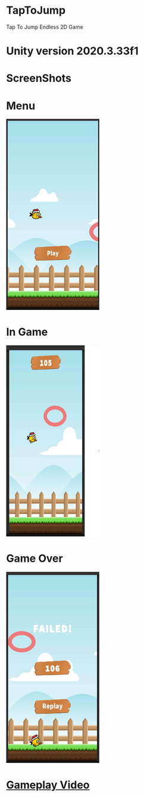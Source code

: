 # TapToJump
Tap To Jump Endless 2D Game
# Unity version 2020.3.33f1




# ScreenShots
# Menu
<img src="ScreenShots/1.png" width="250" height="512">

# In Game
<img src="ScreenShots/2.png" width="250" height="512">

# Game Over
<img src="ScreenShots/3.png" width="250" height="512">

# [Gameplay Video]((https://youtu.be/PaGfL1j4-YQ)](https://youtu.be/PaGfL1j4-YQ))

